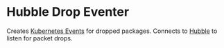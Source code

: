 # Hubble Drop Eventer

Creates [Kubernetes Events](https://kubernetes.io/docs/reference/kubernetes-api/cluster-resources/event-v1/)
for dropped packages. Connects to [Hubble](https://github.com/cilium/hubble)
to listen for packet drops.
